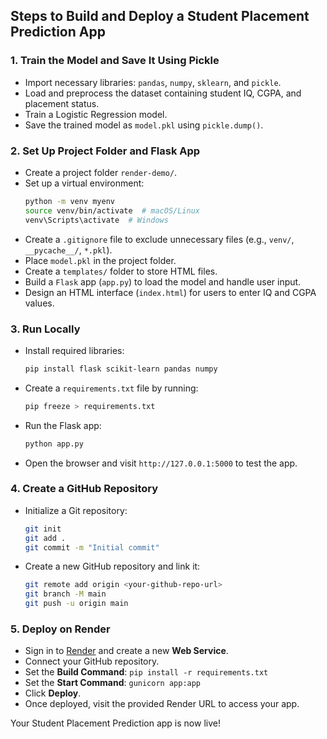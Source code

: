 ## Steps to Build and Deploy a Student Placement Prediction App

### 1. Train the Model and Save It Using Pickle
- Import necessary libraries: `pandas`, `numpy`, `sklearn`, and `pickle`.
- Load and preprocess the dataset containing student IQ, CGPA, and placement status.
- Train a Logistic Regression model.
- Save the trained model as `model.pkl` using `pickle.dump()`.

### 2. Set Up Project Folder and Flask App
- Create a project folder `render-demo/`.
- Set up a virtual environment:
  ```sh
  python -m venv myenv
  source venv/bin/activate  # macOS/Linux
  venv\Scripts\activate  # Windows
  ```
- Create a `.gitignore` file to exclude unnecessary files (e.g., `venv/`, `__pycache__/`, `*.pkl`).
- Place `model.pkl` in the project folder.
- Create a `templates/` folder to store HTML files.
- Build a `Flask` app (`app.py`) to load the model and handle user input.
- Design an HTML interface (`index.html`) for users to enter IQ and CGPA values.

### 3. Run Locally
- Install required libraries:
  ```sh
  pip install flask scikit-learn pandas numpy
  ```
- Create a `requirements.txt` file by running:
  ```sh
  pip freeze > requirements.txt
  ```
- Run the Flask app:
  ```sh
  python app.py
  ```
- Open the browser and visit `http://127.0.0.1:5000` to test the app.

### 4. Create a GitHub Repository
- Initialize a Git repository:
  ```sh
  git init
  git add .
  git commit -m "Initial commit"
  ```
- Create a new GitHub repository and link it:
  ```sh
  git remote add origin <your-github-repo-url>
  git branch -M main
  git push -u origin main
  ```

### 5. Deploy on Render
- Sign in to [Render](https://render.com/) and create a new **Web Service**.
- Connect your GitHub repository.
- Set the **Build Command**: `pip install -r requirements.txt`
- Set the **Start Command**: `gunicorn app:app`
- Click **Deploy**.
- Once deployed, visit the provided Render URL to access your app.

Your Student Placement Prediction app is now live!

